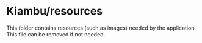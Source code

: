 # Kiambu/resources

This folder contains resources (such as images) needed by the application. This file can
be removed if not needed.
